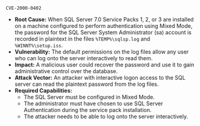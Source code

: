 ```text
CVE-2000-0402
```

- **Root Cause:** When SQL Server 7.0 Service Packs 1, 2, or 3 are installed on a machine configured to perform authentication using Mixed Mode, the password for the SQL Server System Administrator (sa) account is recorded in plaintext in the files `%TEMP%\sqlsp.log` and `%WINNT%\setup.iss`.
- **Vulnerability:** The default permissions on the log files allow any user who can log onto the server interactively to read them.
- **Impact:** A malicious user could recover the password and use it to gain administrative control over the database.
- **Attack Vector:** An attacker with interactive logon access to the SQL server can read the plaintext password from the log files.
- **Required Capabilities:**
  - The SQL Server must be configured in Mixed Mode.
  - The administrator must have chosen to use SQL Server Authentication during the service pack installation.
  - The attacker needs to be able to log onto the server interactively.